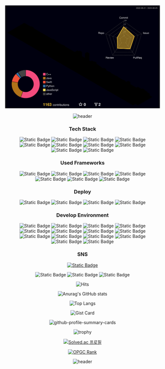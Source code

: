 <div align="center">  

![profile-3d-contrib](./profile-3d-contrib/profile-night-rainbow.svg)

![header](https://capsule-render.vercel.app/api?type=waving&color=timeGradient&height=200&text=Minjae%20Kim&fontAlignY=40)

### Tech Stack
![Static Badge](https://img.shields.io/badge/C-A8B9CC?style=flat-square&logo=c&logoColor=white)
![Static Badge](https://img.shields.io/badge/C++-00599C?style=flat-square&logo=cplusplus&logoColor=white)
![Static Badge](https://img.shields.io/badge/Python-3776AB?style=flat-square&logo=python&logoColor=white)
![Static Badge](https://img.shields.io/badge/Swift-F05138?style=flat-square&logo=swift&logoColor=white)
![Static Badge](https://img.shields.io/badge/JavaScript-F7DF1E?style=flat-square&logo=javascript&logoColor=white)
![Static Badge](https://img.shields.io/badge/HTML5-E34F26?style=flat-square&logo=html5&logoColor=white)
![Static Badge](https://img.shields.io/badge/CSS3-1572B6?style=flat-square&logo=css3&logoColor=white)
![Static Badge](https://img.shields.io/badge/MarkDown-000000?style=flat-square&logo=markdown&logoColor=white)
![Static Badge](https://img.shields.io/badge/Git-F05032?style=flat-square&logo=git&logoColor=white)
![Static Badge](https://img.shields.io/badge/GitHub-181717?style=flat-square&logo=github&logoColor=white)

### Used Frameworks
![Static Badge](https://img.shields.io/badge/Node.js-339933?style=flat-square&logo=nodedotjs&logoColor=white)
![Static Badge](https://img.shields.io/badge/Pytorch-EE4C2C?style=flat-square&logo=pytorch&logoColor=white)
![Static Badge](https://img.shields.io/badge/Django-092E20?style=flat-square&logo=django&logoColor=white)
![Static Badge](https://img.shields.io/badge/NGINX-009639?style=flat-square&logo=nginx&logoColor=white)
![Static Badge](https://img.shields.io/badge/Swagger-85EA2D?style=flat-square&logo=swagger&logoColor=white)
![Static Badge](https://img.shields.io/badge/Docker-2496ED?style=flat-square&logo=docker&logoColor=white)
![Static Badge](https://img.shields.io/badge/Kubernetes-326CE5?style=flat-square&logo=kubernetes&logoColor=white)

### Deploy
![Static Badge](https://img.shields.io/badge/App%20Store-0D96F6?style=flat-square&logo=appstore&logoColor=white)
![Static Badge](https://img.shields.io/badge/npm-CB3837?style=flat-square&logo=npm&logoColor=white)
![Static Badge](https://img.shields.io/badge/GitHub%20Actions-2088FF?style=flat-square&logo=githubactions&logoColor=white)
![Static Badge](https://img.shields.io/badge/AWS-232F3E?style=flat-square&logo=amazonaws&logoColor=white)

### Develop Environment
![Static Badge](https://img.shields.io/badge/iOS-000000?style=flat-square&logo=ios&logoColor=white)
![Static Badge](https://img.shields.io/badge/macOS-000000?style=flat-square&logo=macos&logoColor=white)
![Static Badge](https://img.shields.io/badge/Windows-0078D4?style=flat-square&logo=windows11&logoColor=white)
![Static Badge](https://img.shields.io/badge/Linux-FCC624?style=flat-square&logo=linux&logoColor=white)
![Static Badge](https://img.shields.io/badge/Visual%20Studio-5C2D91?style=flat-square&logo=visualstudio&logoColor=white)
![Static Badge](https://img.shields.io/badge/Visual%20Studio%20Code-007ACC?style=flat-square&logo=visualstudiocode&logoColor=white)
![Static Badge](https://img.shields.io/badge/JetBrains%20IDE-000000?style=flat-square&logo=jetbrains&logoColor=white)
![Static Badge](https://img.shields.io/badge/PyCharm-000000?style=flat-square&logo=pycharm&logoColor=white)
![Static Badge](https://img.shields.io/badge/IntelliJ-000000?style=flat-square&logo=intellijidea&logoColor=white)
![Static Badge](https://img.shields.io/badge/Xcode-147EFB?style=flat-square&logo=xcode&logoColor=white)
![Static Badge](https://img.shields.io/badge/Jupyter-F37626?style=flat-square&logo=jupyter&logoColor=white)
![Static Badge](https://img.shields.io/badge/Postman-FF6C37?style=flat-square&logo=postman&logoColor=white)
![Static Badge](https://img.shields.io/badge/Homebrew-FBB040?style=flat-square&logo=homebrew&logoColor=white)
![Static Badge](https://img.shields.io/badge/VMware-607078?style=flat-square&logo=vmware&logoColor=white)

### SNS
[![Static Badge](https://img.shields.io/badge/LinkedIn%20Profile-0A66C2?style=flat-square&logo=linkedin&logoColor=white)](https://www.linkedin.com/in/minjaekim9610/)

![Static Badge](https://img.shields.io/badge/SSAFY-1428A0?style=flat-square&logo=samsung&logoColor=white)
![Static Badge](https://img.shields.io/badge/Apple%20Developer%20Academy%20@%20POSTECH-000000?style=flat-square&logo=apple&logoColor=white)
![Static Badge](https://img.shields.io/badge/42Seoul-000000?style=flat-square&logo=42&logoColor=white)

![Hits](https://hits.seeyoufarm.com/api/count/incr/badge.svg?url=https%3A%2F%2Fgithub.com%2Fminjae9610%2Fminjae9610&count_bg=%2356C600&title_bg=%23000000&icon=github.svg&icon_color=%23FFFFFF&title=hits&edge_flat=true)

![Anurag's GitHub stats](https://github-readme-stats.vercel.app/api?username=minjae9610&show_icons=true&theme=gotham&locale=kr&show=reviews,discussions_started,discussions_answered,prs_merged,prs_merged_percentage)

![Top Langs](https://github-readme-stats.vercel.app/api/top-langs/?username=minjae9610&langs_count=10&layout=donut&theme=gotham&locale=kr)

![Gist Card](https://github-readme-stats.vercel.app/api/gist?id=b4c5290baa33ae86d9fd2b0a1cec2168&theme=gotham&locale=kr)

![github-profile-summary-cards](https://github-profile-summary-cards.vercel.app/api/cards/profile-details?username=minjae9610&theme=nord_dark)

![trophy](https://github-profile-trophy.vercel.app/?username=minjae9610&theme=flat&column=7)

[![Solved.ac
프로필](http://mazassumnida.wtf/api/v2/generate_badge?boj=minjae9610)](https://solved.ac/profile/minjae9610)

[![OPGC Rank](https://api.opgc.me/githubs/users/minjae9610/tag/?theme=basic)](https://opgc.me/#/users/minjae9610)

![header](https://capsule-render.vercel.app/api?type=waving&color=timeGradient&section=footer)

</div>
